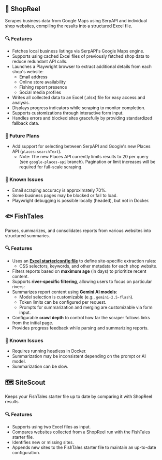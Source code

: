 ## 🎣 ShopReel

Scrapes business data from Google Maps using SerpAPI and individual shop websites, compiling the results into a structured Excel file.

### 🔍 Features

- Fetches local business listings via SerpAPI's Google Maps engine.
- Supports using cached Excel files of previously fetched shop data to reduce redundant API calls.
- Launches a Playwright browser to extract additional details from each shop's website:
  - Email address
  - Online store availability
  - Fishing report presence
  - Social media profiles
- Writes all collected data to an Excel (.xlsx) file for easy access and analysis.
- Displays progress indicators while scraping to monitor completion.
- Supports customizations through interactive form input.
- Handles errors and blocked sites gracefully by providing standardized fallback data.

### 📅 Future Plans

- Add support for selecting between SerpAPI and Google's new Places API (`places:searchText`).
  - Note: The new Places API currently limits results to 20 per query (see `google-places-api` branch). Pagination or limit increases will be required for full-scale scraping.

### 🐞 Known Issues

- Email scraping accuracy is approximately 70%.
- Some business pages may be blocked or fail to load.
- Playwright debugging is possible locally (headed), but not in Docker.

## 🐟 FishTales

Parses, summarizes, and consolidates reports from various websites into structured summaries.

### 🔍 Features

- Uses an **[Excel starter/config file](../static/example_files/fishTales_starter_file.xlsx)** to define site-specific extraction rules:
  - CSS selectors, keywords, and other metadata for each shop website.
- Filters reports based on **maximum age** (in days) to prioritize recent content.
- Supports **river-specific filtering**, allowing users to focus on particular rivers:
- Summarizes report content using **Gemini AI models**:
  - Model selection is customizable (e.g., `gemini-2.5-flash`).
  - Token limits can be configured per request.
  - Prompts for summarization and merging are customizable via form input.
- Configurable **crawl depth** to control how far the scraper follows links from the initial page.
- Provides progress feedback while parsing and summarizing reports.

### 🐞 Known Issues

- Requires running headless in Docker.
- Summarization may be inconsistent depending on the prompt or AI model.
- Summarization can be slow.

## 🗺️ SiteScout

Keeps your FishTales starter file up to date by comparing it with ShopReel results.

### 🔍 Features

- Supports using two Excel files as input.
- Compares websites collected from a ShopReel run with the FishTales starter file.
- Identifies new or missing sites.
- Appends new sites to the FishTales starter file to maintain an up-to-date configuration.
